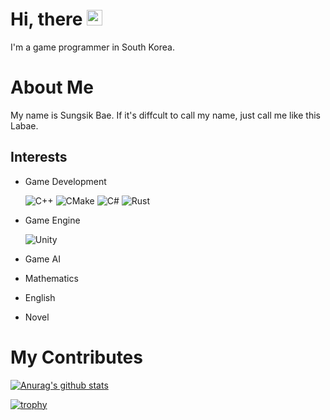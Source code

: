 # Hi, there <img src="https://media.giphy.com/media/hvRJCLFzcasrR4ia7z/giphy.gif" width="25px">


I'm a game programmer in South Korea. 


# About Me

My name is Sungsik Bae. If it's diffcult to call my name, just call me like this Labae.

## Interests
- Game Development 
 
    ![C++](https://img.shields.io/badge/c++-%2300599C.svg?style=for-the-badge&logo=c%2B%2B&logoColor=white) ![CMake](https://img.shields.io/badge/CMake-%23008FBA.svg?style=for-the-badge&logo=cmake&logoColor=white) ![C#](https://img.shields.io/badge/c%23-%23239120.svg?style=for-the-badge&logo=c-sharp&logoColor=white) ![Rust](https://img.shields.io/badge/rust-%23000000.svg?style=for-the-badge&logo=rust&logoColor=white)  
- Game Engine

    ![Unity](https://img.shields.io/badge/unity-%23000000.svg?style=for-the-badge&logo=unity&logoColor=white)
- Game AI
- Mathematics
- English
- Novel


# My Contributes

[![Anurag's github stats](https://github-readme-stats.vercel.app/api?username=Labae)](https://github.com/anuraghazra/github-readme-stats)

[![trophy](https://github-profile-trophy.vercel.app/?username=Labae&theme=onedark)](https://github.com/ryo-ma/github-profile-trophy)